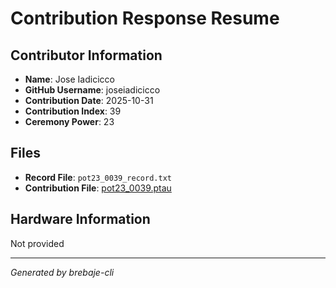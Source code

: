 # Contribution Response Resume

## Contributor Information
- **Name**: Jose Iadicicco
- **GitHub Username**: joseiadicicco
- **Contribution Date**: 2025-10-31
- **Contribution Index**: 39
- **Ceremony Power**: 23

## Files
- **Record File**: `pot23_0039_record.txt`
- **Contribution File**: [pot23_0039.ptau](https://cardano-trusted-setup-test.s3.us-east-2.amazonaws.com/Cardano-PPOT/pot23_0039.ptau)

## Hardware Information
Not provided

---
*Generated by brebaje-cli*
